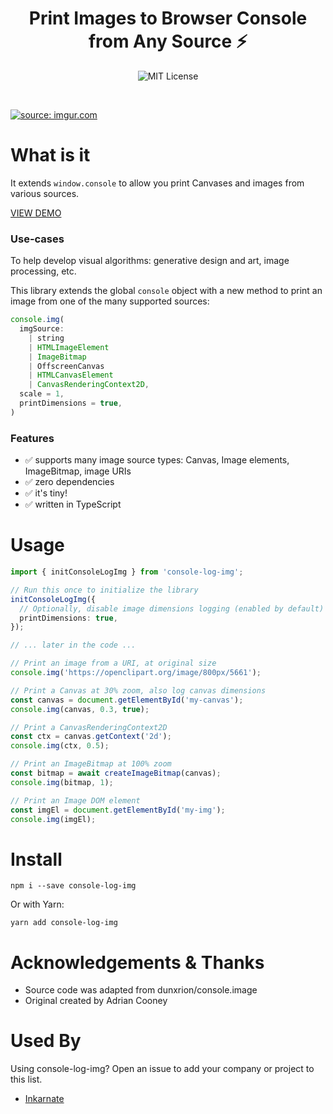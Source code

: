 <h1 align="center">Print Images to Browser Console from Any Source ⚡️</h1>
<p align="center">
  <img alt="MIT License" src="https://img.shields.io/github/license/dmitru/console-log-img"/>
</p>
<br/>

<a href="https://imgur.com/06122Fq"><img src="https://i.imgur.com/06122Fq.gif" title="source: imgur.com" /></a>

# What is it

It extends `window.console` to allow you print Canvases and images from various sources.

[VIEW DEMO](https://codesandbox.io/s/console-log-img-test-bti64)

### Use-cases

To help develop visual algorithms: generative design and art, image processing, etc.

This library extends the global `console` object with a new method to print an image from one of the many supported sources:

```typescript
console.img(
  imgSource:
    | string
    | HTMLImageElement
    | ImageBitmap
    | OffscreenCanvas
    | HTMLCanvasElement
    | CanvasRenderingContext2D,
  scale = 1,
  printDimensions = true,
)
```

### Features

- ✅ supports many image source types: Canvas, Image elements, ImageBitmap, image URIs
- ✅ zero dependencies
- ✅ it's tiny!
- ✅ written in TypeScript

# Usage

```typescript
import { initConsoleLogImg } from 'console-log-img';

// Run this once to initialize the library
initConsoleLogImg({
  // Optionally, disable image dimensions logging (enabled by default)
  printDimensions: true,
});

// ... later in the code ...

// Print an image from a URI, at original size
console.img('https://openclipart.org/image/800px/5661');

// Print a Canvas at 30% zoom, also log canvas dimensions
const canvas = document.getElementById('my-canvas');
console.img(canvas, 0.3, true);

// Print a CanvasRenderingContext2D
const ctx = canvas.getContext('2d');
console.img(ctx, 0.5);

// Print an ImageBitmap at 100% zoom
const bitmap = await createImageBitmap(canvas);
console.img(bitmap, 1);

// Print an Image DOM element
const imgEl = document.getElementById('my-img');
console.img(imgEl);
```

# Install

```
npm i --save console-log-img
```

Or with Yarn:

```
yarn add console-log-img
```

# Acknowledgements & Thanks

- Source code was adapted from dunxrion/console.image
- Original created by Adrian Cooney

# Used By

Using console-log-img? Open an issue to add your company or project to this list.

- [Inkarnate](https://inkarnate.com)
